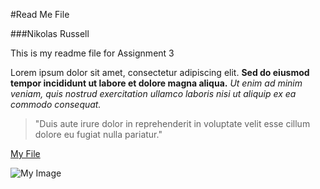 #Read Me File

###Nikolas Russell

This is my readme file for Assignment 3

Lorem ipsum dolor sit amet, consectetur adipiscing elit. **Sed do eiusmod tempor incididunt ut labore et dolore magna aliqua.** _Ut enim ad minim veniam, quis nostrud exercitation ullamco laboris nisi ut aliquip ex ea commodo consequat._

> "Duis aute irure dolor in reprehenderit in voluptate velit esse cillum dolore eu fugiat nulla pariatur."


[My File](responses.txt)

![My Image](/Assignment-03/images/Screenshot%202025-02-02%20at%2010.12.32 PM.png)